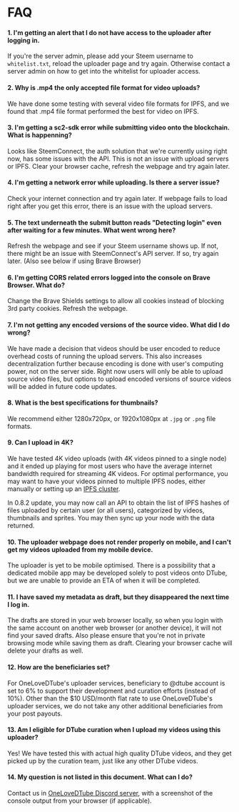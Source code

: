 # FAQ

#### 1. I'm getting an alert that I do not have access to the uploader after logging in.

If you're the server admin, please add your Steem username to `whitelist.txt`, reload the uploader page and try again. Otherwise contact a server admin on how to get into the whitelist for uploader access.

#### 2. Why is .mp4 the only accepted file format for video uploads?

We have done some testing with several video file formats for IPFS, and we found that .mp4 file format performed the best for video on IPFS.

#### 3. I'm getting a sc2-sdk error while submitting video onto the blockchain. What is happenning?

Looks like SteemConnect, the auth solution that we're currently using right now, has some issues with the API. This is not an issue with upload servers or IPFS. Clear your browser cache, refresh the webpage and try again later.

#### 4. I'm getting a network error while uploading. Is there a server issue?

Check your internet connection and try again later. If webpage fails to load right after you get this error, there is an issue with the upload servers.

#### 5. The text underneath the submit button reads "Detecting login" even after waiting for a few minutes. What went wrong here?

Refresh the webpage and see if your Steem username shows up. If not, there might be an issue with SteemConnect's API server. If so, try again later. (Also see below if using Brave Browser)

#### 6. I'm getting CORS related errors logged into the console on Brave Browser. What do?

Change the Brave Shields settings to allow all cookies instead of blocking 3rd party cookies. Refresh the webpage.

#### 7. I'm not getting any encoded versions of the source video. What did I do wrong?

We have made a decision that videos should be user encoded to reduce overhead costs of running the upload servers. This also increases decentralization further because encoding is done with user's computing power, not on the server side. Right now users will only be able to upload source video files, but options to upload encoded versions of source videos will be added in future code updates.

#### 8. What is the best specifications for thumbnails?

We recommend either 1280x720px, or 1920x1080px at `.jpg` or `.png` file formats.

#### 9. Can I upload in 4K?

We have tested 4K video uploads (with 4K videos pinned to a single node) and it ended up playing for most users who have the average internet bandwidth required for streaming 4K videos. For optimal performance, you may want to have your videos pinned to multiple IPFS nodes, either manually or setting up an [IPFS cluster](https://github.com/ipfs/ipfs-cluster).

In 0.8.2 update, you may now call an API to obtain the list of IPFS hashes of files uploaded by certain user (or all users), categorized by videos, thumbnails and sprites. You may then sync up your node with the data returned.

#### 10. The uploader webpage does not render properly on mobile, and I can't get my videos uploaded from my mobile device.

The uploader is yet to be mobile optimised. There is a possibility that a dedicated mobile app may be developed solely to post videos onto DTube, but we are unable to provide an ETA of when it will be completed.

#### 11. I have saved my metadata as draft, but they disappeared the next time I log in.

The drafts are stored in your web browser locally, so when you login with the same account on another web browser (or another device), it will not find your saved drafts. Also please ensure that you're not in private browsing mode while saving them as draft. Clearing your browser cache will delete your drafts as well.

#### 12. How are the beneficiaries set?

For OneLoveDTube's uploader services, beneficiary to @dtube account is set to 6% to support their development and curation efforts (instead of 10%). Other than the $10 USD/month flat rate to use OneLoveDTube's uploader services, we do not take any other additional beneficiaries from your post payouts.

#### 13. Am I eligible for DTube curation when I upload my videos using this uploader?

Yes! We have tested this with actual high quality DTube videos, and they get picked up by the curation team, just like any other DTube videos.

#### 14. My question is not listed in this document. What can I do?

Contact us in [OneLoveDTube Discord server](https://discord.gg/Sc4utKr), with a screenshot of the console output from your browser (if applicable).
